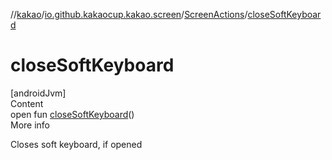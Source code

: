 //[kakao](../../../index.md)/[io.github.kakaocup.kakao.screen](../index.md)/[ScreenActions](index.md)/[closeSoftKeyboard](close-soft-keyboard.md)



# closeSoftKeyboard  
[androidJvm]  
Content  
open fun [closeSoftKeyboard](close-soft-keyboard.md)()  
More info  


Closes soft keyboard, if opened

  



